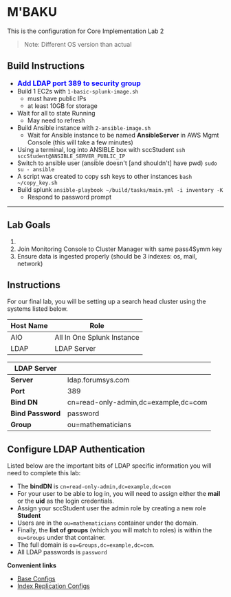# M'BAKU

This is the configuration for Core Implementation Lab 2
> Note: Different OS version than actual

## Build Instructions
- <font size=3 color=blue>**Add LDAP port 389 to security group**</font>
- Build 1 EC2s with `1-basic-splunk-image.sh`
    - must have public IPs
    - at least 10GB for storage
- Wait for all to state Running
    - May need to refresh
- Build Ansible instance with `2-ansible-image.sh`
    - Wait for Ansible instance to be named **AnsibleServer** in AWS Mgmt Console (this will take a few minutes)
- Using a terminal, log into ANSIBLE box with sccStudent
    `ssh sccStudent@ANSIBLE_SERVER_PUBLIC_IP`
- Switch to ansible user (ansible doesn't [and shouldn't] have pwd)
    `sudo su - ansible`
- A script was created to copy ssh keys to other instances
    `bash ~/copy_key.sh`
- Build splunk
    `ansible-playbook ~/build/tasks/main.yml -i inventory -K`
    - Respond to password prompt
---
## Lab Goals
1. 
1. Join Monitoring Console to Cluster Manager with same pass4Symm key
1. Ensure data is ingested properly (should be 3 indexes: os, mail, network)

## Instructions
For our final lab, you will be setting up a search head cluster using the systems listed below.

| Host Name| Role |
|------|------|
| AIO | All In One Splunk Instance|
| LDAP | LDAP Server|

| LDAP Server ||
|---|---|
| **Server** | ldap.forumsys.com  |
| **Port** | 389 |
| **Bind DN** | cn=read-only-admin,dc=example,dc=com
| **Bind Password** | password |
| **Group** | ou=mathematicians |

## Configure LDAP Authentication
Listed below are the important bits of LDAP specific information you will need to complete this lab:
- The **bindDN** is `cn=read-only-admin,dc=example,dc=com`
- For your user to be able to log in, you will need to assign either the **mail** or the **uid** as the login credentials.
- Assign your sccStudent user the admin role by creating a new role **Student**
- Users are in the `ou=mathematicians` container under the domain.
- Finally, the **list of groups** (which you will match to roles) is within the `ou=Groups` under that container.
- The full domain is `ou=Groups,dc=example,dc=com`.
- All LDAP passwords is `password` 

**Convenient links**
- [Base Configs](https://drive.google.com/drive/folders/107qWrfsv17j5bLxc21ymTagjtHG0AobF)
- [Index Replication Configs](https://drive.google.com/drive/folders/10aVQXjbgQC99b9InTvncrLFWUrXci3gz)